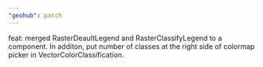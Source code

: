 ```yaml
---
"geohub": patch
---
```


feat: merged RasterDeaultLegend and RasterClassifyLegend to a component. In additon, put number of classes at the right side of colormap picker in VectorColorClassification.
